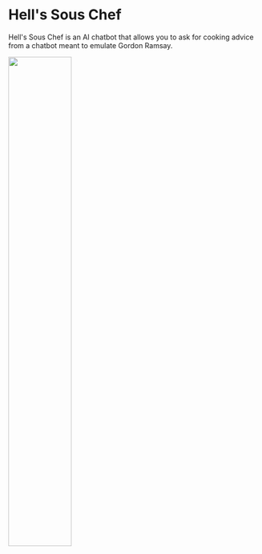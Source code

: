 # Hell's Sous Chef
Hell's Sous Chef is an AI chatbot that allows you to ask for cooking advice from a chatbot meant to emulate Gordon Ramsay.

<img src="https://user-images.githubusercontent.com/76632760/224884319-f6facc6b-f564-4b84-adbe-72b5db658cde.png" width=50%>
